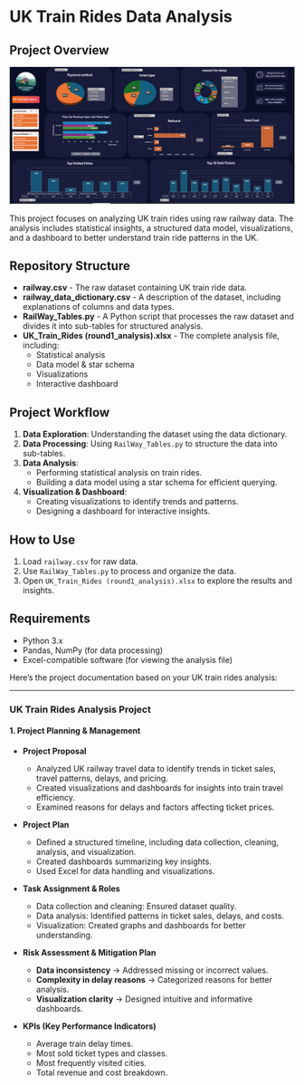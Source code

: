 # UK Train Rides Data Analysis

## Project Overview

![Demo](./dashboard.png)

This project focuses on analyzing UK train rides using raw railway data. The analysis includes statistical insights, a structured data model, visualizations, and a dashboard to better understand train ride patterns in the UK.

## Repository Structure

- **railway.csv** - The raw dataset containing UK train ride data.
- **railway_data_dictionary.csv** - A description of the dataset, including explanations of columns and data types.
- **RailWay_Tables.py** - A Python script that processes the raw dataset and divides it into sub-tables for structured analysis.
- **UK_Train_Rides (round1_analysis).xlsx** - The complete analysis file, including:
  - Statistical analysis
  - Data model & star schema
  - Visualizations
  - Interactive dashboard

## Project Workflow
1. **Data Exploration**: Understanding the dataset using the data dictionary.
2. **Data Processing**: Using `RailWay_Tables.py` to structure the data into sub-tables.
3. **Data Analysis**:
   - Performing statistical analysis on train rides.
   - Building a data model using a star schema for efficient querying.
4. **Visualization & Dashboard**:
   - Creating visualizations to identify trends and patterns.
   - Designing a dashboard for interactive insights.

## How to Use
1. Load `railway.csv` for raw data.
2. Use `RailWay_Tables.py` to process and organize the data.
3. Open `UK_Train_Rides (round1_analysis).xlsx` to explore the results and insights.

## Requirements
- Python 3.x
- Pandas, NumPy (for data processing)
- Excel-compatible software (for viewing the analysis file)

Here’s the project documentation based on your UK train rides analysis:  

---

### **UK Train Rides Analysis Project**  

#### **1. Project Planning & Management**  

- **Project Proposal**  
  - Analyzed UK railway travel data to identify trends in ticket sales, travel patterns, delays, and pricing.  
  - Created visualizations and dashboards for insights into train travel efficiency.  
  - Examined reasons for delays and factors affecting ticket prices.  

- **Project Plan**  
  - Defined a structured timeline, including data collection, cleaning, analysis, and visualization.  
  - Created dashboards summarizing key insights.  
  - Used Excel for data handling and visualizations.  

- **Task Assignment & Roles**  
  - Data collection and cleaning: Ensured dataset quality.  
  - Data analysis: Identified patterns in ticket sales, delays, and costs.  
  - Visualization: Created graphs and dashboards for better understanding.  

- **Risk Assessment & Mitigation Plan**  
  - **Data inconsistency** → Addressed missing or incorrect values.  
  - **Complexity in delay reasons** → Categorized reasons for better analysis.  
  - **Visualization clarity** → Designed intuitive and informative dashboards.  

- **KPIs (Key Performance Indicators)**  
  - Average train delay times.  
  - Most sold ticket types and classes.  
  - Most frequently visited cities.  
  - Total revenue and cost breakdown.  

